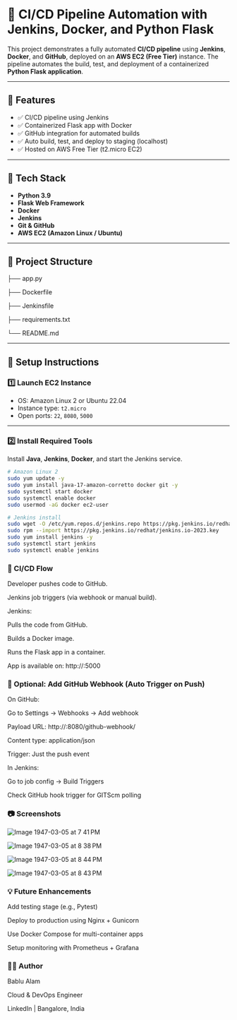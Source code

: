 # 🚀 CI/CD Pipeline Automation with Jenkins, Docker, and Python Flask

This project demonstrates a fully automated **CI/CD pipeline** using **Jenkins**, **Docker**, and **GitHub**, deployed on an **AWS EC2 (Free Tier)** instance. The pipeline automates the build, test, and deployment of a containerized **Python Flask application**.

---

## 📌 Features

- ✅ CI/CD pipeline using Jenkins
- ✅ Containerized Flask app with Docker
- ✅ GitHub integration for automated builds
- ✅ Auto build, test, and deploy to staging (localhost)
- ✅ Hosted on AWS Free Tier (t2.micro EC2)

---

## 🧱 Tech Stack

- **Python 3.9**
- **Flask Web Framework**
- **Docker**
- **Jenkins**
- **Git & GitHub**
- **AWS EC2 (Amazon Linux / Ubuntu)**

---

## 📁 Project Structure

├── app.py

├── Dockerfile

├── Jenkinsfile

├── requirements.txt

└── README.md

---

## 🔧 Setup Instructions

### 1️⃣ Launch EC2 Instance

- OS: Amazon Linux 2 or Ubuntu 22.04
- Instance type: `t2.micro`
- Open ports: `22`, `8080`, `5000`

---

### 2️⃣ Install Required Tools

Install **Java**, **Jenkins**, **Docker**, and start the Jenkins service.

```bash
# Amazon Linux 2
sudo yum update -y
sudo yum install java-17-amazon-corretto docker git -y
sudo systemctl start docker
sudo systemctl enable docker
sudo usermod -aG docker ec2-user

# Jenkins install
sudo wget -O /etc/yum.repos.d/jenkins.repo https://pkg.jenkins.io/redhat/jenkins.repo
sudo rpm --import https://pkg.jenkins.io/redhat/jenkins.io-2023.key
sudo yum install jenkins -y
sudo systemctl start jenkins
sudo systemctl enable jenkins
```
### 🔁 CI/CD Flow

Developer pushes code to GitHub.

Jenkins job triggers (via webhook or manual build).

Jenkins:

Pulls the code from GitHub.

Builds a Docker image.

Runs the Flask app in a container.

App is available on: http://<ec2-public-ip>:5000

### 🧪 Optional: Add GitHub Webhook (Auto Trigger on Push)
On GitHub:

Go to Settings → Webhooks → Add webhook

Payload URL: http://<your-ec2-ip>:8080/github-webhook/

Content type: application/json

Trigger: Just the push event

In Jenkins:

Go to job config → Build Triggers

Check GitHub hook trigger for GITScm polling

### 📷 Screenshots

![Image 1947-03-05 at 7 41 PM](https://github.com/user-attachments/assets/acc783c5-cfc1-4ec1-84df-4bcf235e90a2)

![Image 1947-03-05 at 8 38 PM](https://github.com/user-attachments/assets/e923441f-fc40-425f-9247-ab960ddc29f6)

![Image 1947-03-05 at 8 44 PM](https://github.com/user-attachments/assets/14d9874e-b639-47e8-acee-69a4542cee34)

![Image 1947-03-05 at 8 43 PM](https://github.com/user-attachments/assets/e1d46828-a4f3-42e5-978a-3a41e0199149)


### 💡 Future Enhancements

Add testing stage (e.g., Pytest)

Deploy to production using Nginx + Gunicorn

Use Docker Compose for multi-container apps

Setup monitoring with Prometheus + Grafana


### 🧑‍💻 Author

Bablu Alam

Cloud & DevOps Engineer

LinkedIn | Bangalore, India


